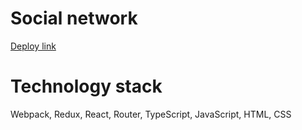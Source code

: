 # Social network

<a href="">Deploy link</a>

# Technology stack

Webpack, Redux, React, Router, TypeScript, JavaScript, HTML, CSS
